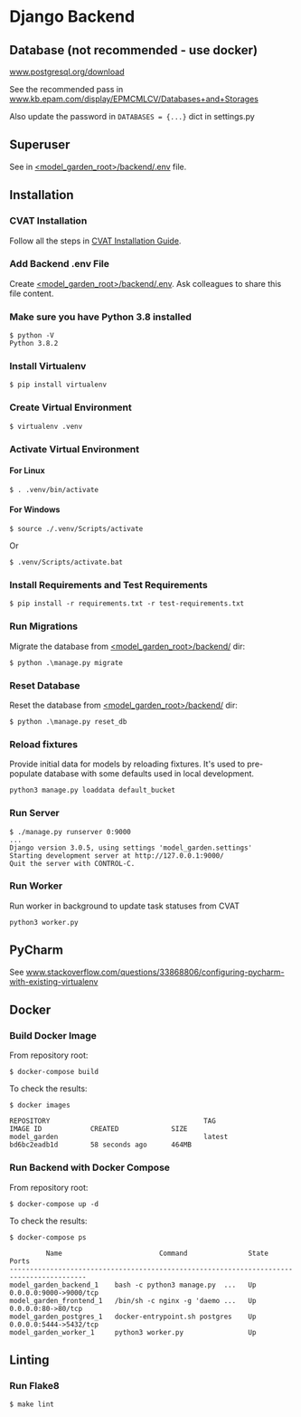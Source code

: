 # Django Backend

## Database (not recommended - use docker)
www.postgresql.org/download

See the recommended pass in www.kb.epam.com/display/EPMCMLCV/Databases+and+Storages

Also update the password in `DATABASES = {...}` dict in settings.py

## Superuser
See in [<model_garden_root>/backend/.env](.env) file.

## Installation

### CVAT Installation
Follow all the steps in [CVAT Installation Guide](../cvat/README.md).

### Add Backend .env File
Create [<model_garden_root>/backend/.env](.env). Ask colleagues to share this
file content.

### Make sure you have Python 3.8 installed
```
$ python -V
Python 3.8.2
```

### Install Virtualenv
```
$ pip install virtualenv
```

### Create Virtual Environment
```
$ virtualenv .venv
```

### Activate Virtual Environment
#### For Linux
```
$ . .venv/bin/activate
```
#### For Windows
```
$ source ./.venv/Scripts/activate
```
Or

```
$ .venv/Scripts/activate.bat
```
 
### Install Requirements and Test Requirements
```
$ pip install -r requirements.txt -r test-requirements.txt
```

### Run Migrations
Migrate the database from [<model_garden_root>/backend/](backend) dir:
```
$ python .\manage.py migrate
```
### Reset Database
Reset the database from [<model_garden_root>/backend/](backend) dir:
```
$ python .\manage.py reset_db
```

### Reload fixtures
Provide initial data for models by reloading fixtures. It's used to pre-populate
database with some defaults used in local development.
```
python3 manage.py loaddata default_bucket
```

### Run Server
```
$ ./manage.py runserver 0:9000
...
Django version 3.0.5, using settings 'model_garden.settings'
Starting development server at http://127.0.0.1:9000/
Quit the server with CONTROL-C.
```

### Run Worker
Run worker in background to update task statuses from CVAT
```
python3 worker.py
```

## PyCharm
See www.stackoverflow.com/questions/33868806/configuring-pycharm-with-existing-virtualenv

## Docker

### Build Docker Image
From repository root:
```
$ docker-compose build
```
To check the results:
```
$ docker images        
                                         
REPOSITORY                                      TAG                 IMAGE ID            CREATED             SIZE
model_garden                                    latest              bd6bc2eadb1d        58 seconds ago      464MB
```

### Run Backend with Docker Compose
From repository root:
```
$ docker-compose up -d
```
To check the results:
```
$ docker-compose ps   

         Name                        Command               State           Ports
-----------------------------------------------------------------------------------------
model_garden_backend_1    bash -c python3 manage.py  ...   Up      0.0.0.0:9000->9000/tcp
model_garden_frontend_1   /bin/sh -c nginx -g 'daemo ...   Up      0.0.0.0:80->80/tcp    
model_garden_postgres_1   docker-entrypoint.sh postgres    Up      0.0.0.0:5444->5432/tcp
model_garden_worker_1     python3 worker.py                Up
```


## Linting

### Run Flake8
```
$ make lint
```
